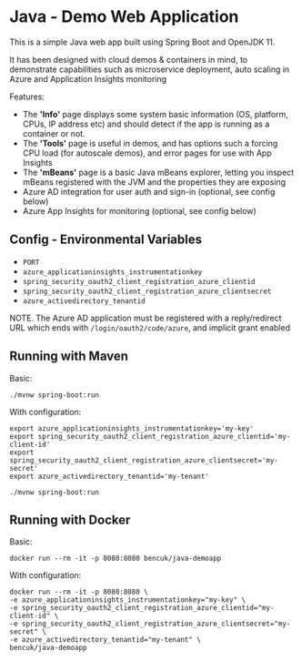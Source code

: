 # Java - Demo Web Application
This is a simple Java web app built using Spring Boot and OpenJDK 11.  

It has been designed with cloud demos & containers in mind, to demonstrate capabilities such as microservice deployment, auto scaling in Azure and Application Insights monitoring

Features:
- The **'Info'** page displays some system basic information (OS, platform, CPUs, IP address etc) and should detect if the app is running as a container or not. 
 - The **'Tools'** page is useful in demos, and has options such a forcing CPU load (for autoscale demos), and error pages for use with App Insights
 - The **'mBeans'** page is a basic Java mBeans explorer, letting you inspect mBeans registered with the JVM and the properties they are exposing
- Azure AD integration for user auth and sign-in (optional, see config below)
- Azure App Insights for monitoring (optional, see config below)

## Config - Environmental Variables
* `PORT`
* `azure_applicationinsights_instrumentationkey`
* `spring_security_oauth2_client_registration_azure_clientid`
* `spring_security_oauth2_client_registration_azure_clientsecret`
* `azure_activedirectory_tenantid`

NOTE. The Azure AD application must be registered with a reply/redirect URL which ends with `/login/oauth2/code/azure`, and implicit grant enabled

## Running with Maven
Basic:
```
./mvnw spring-boot:run
```

With configuration:
```
export azure_applicationinsights_instrumentationkey='my-key'
export spring_security_oauth2_client_registration_azure_clientid='my-client-id'
export spring_security_oauth2_client_registration_azure_clientsecret='my-secret'
export azure_activedirectory_tenantid='my-tenant'

./mvnw spring-boot:run
```

## Running with Docker
Basic:
```
docker run --rm -it -p 8080:8080 bencuk/java-demoapp
```

With configuration:
```
docker run --rm -it -p 8080:8080 \
-e azure_applicationinsights_instrumentationkey="my-key" \
-e spring_security_oauth2_client_registration_azure_clientid="my-client-id" \
-e spring_security_oauth2_client_registration_azure_clientsecret="my-secret" \
-e azure_activedirectory_tenantid="my-tenant" \
bencuk/java-demoapp
```
